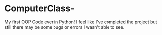 # ComputerClass-
My first OOP Code ever in Python!
I feel like I've completed the project but still there may be some bugs or errors I wasn't able to see.
